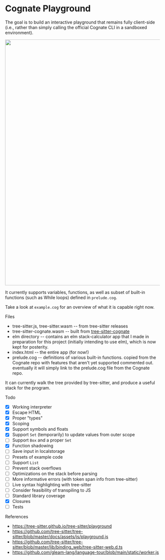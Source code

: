 # Cognate Playground

The goal is to build an interactive playground that remains fully client-side
(i.e., rather than simply calling the official Cognate CLI in a sandboxed
environment).

<img src="https://raw.githubusercontent.com/hedyhli/cognate-playground/main/demo.png" width=800 />

It currently supports variables, functions, as well as subset of built-in
functions (such as While loops) defined in `prelude.cog`.

Take a look at `example.cog` for an overview of what it is capable right now.

Files
- tree-sitter.js, tree-sitter.wasm -- from tree-sitter releases
- tree-sitter-cognate.wasm -- built from
  [tree-sitter-cognate](https://github.com/hedyhli/tree-sitter-cognate)
- elm directory -- contains an elm stack-calculator app that I made in
  preparation for this project (initially intending to use elm), which is now
  kept for posterity.
- index.html -- the entire app (for now!)
- prelude.cog -- definitions of various built-in functions. copied from the
  Cognate repo with features that aren't yet supported commented out. eventually
  it will simply link to the prelude.cog file from the Cognate repo.

It can currently walk the tree provided by tree-sitter, and produce a useful
stack for the program.

Todo
- [X] Working interpreter
- [X] Escape HTML
- [X] Proper "types"
- [X] Scoping
- [X] Support symbols and floats
- [X] Support `Set` (temporarily) to update values from outer scope
- [ ] Support `Box` and a proper `Set`
- [X] Function shadowing
- [ ] Save input in localstorage
- [ ] Presets of example code
- [ ] Support `List`
- [ ] Prevent stack overflows
- [ ] Optimizations on the stack before parsing
- [ ] More informative errors (with token span info from tree-sitter)
- [ ] Live syntax highlighting with tree-sitter
- [ ] Consider feasibility of transpiling to JS
- [ ] Standard library coverage
- [X] Closures
- [ ] Tests

References
- <https://tree-sitter.github.io/tree-sitter/playground>
- <https://github.com/tree-sitter/tree-sitter/blob/master/docs/assets/js/playground.js>
- <https://github.com/tree-sitter/tree-sitter/blob/master/lib/binding_web/tree-sitter-web.d.ts>
- <https://github.com/gleam-lang/language-tour/blob/main/static/worker.js>
